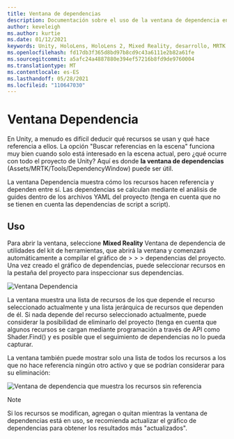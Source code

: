 ```yaml
---
title: Ventana de dependencias
description: Documentación sobre el uso de la ventana de dependencia en MRTK
author: keveleigh
ms.author: kurtie
ms.date: 01/12/2021
keywords: Unity, HoloLens, HoloLens 2, Mixed Reality, desarrollo, MRTK
ms.openlocfilehash: fd17db3f365d8bd97b8cd9c43a6111e2b82a61fe
ms.sourcegitcommit: a5afc24a4887880e394ef57216b8fd9de9760004
ms.translationtype: MT
ms.contentlocale: es-ES
ms.lasthandoff: 05/28/2021
ms.locfileid: "110647030"
---
```

# <a name="dependency-window"></a>Ventana Dependencia

En Unity, a menudo es difícil deducir qué recursos se usan y qué hace referencia a ellos. La opción "Buscar referencias en la escena" funciona muy bien cuando solo está interesado en la escena actual, pero ¿qué ocurre con todo el proyecto de Unity? Aquí es donde **la ventana de dependencias** (Assets/MRTK/Tools/DependencyWindow) puede ser útil.

La ventana Dependencia muestra cómo los recursos hacen referencia y dependen entre sí. Las dependencias se calculan mediante el análisis de guides dentro de los archivos YAML del proyecto (tenga en cuenta que no se tienen en cuenta las dependencias de script a script).

## <a name="usage"></a>Uso

Para abrir la ventana, seleccione **Mixed Reality** Ventana de dependencia de utilidades del kit de herramientas, que abrirá la ventana y comenzará automáticamente a compilar el gráfico de  >    >    >   dependencias del proyecto. Una vez creado el gráfico de dependencias, puede seleccionar recursos en la pestaña del proyecto para inspeccionar sus dependencias.

![Ventana Dependencia](../images/dependency-window/MRTK_Dependency_Window.png)

La ventana muestra una lista de recursos de los que depende el recurso seleccionado actualmente y una lista jerárquica de recursos que dependen de él. Si nada depende del recurso seleccionado actualmente, puede considerar la posibilidad de eliminarlo del proyecto (tenga en cuenta que algunos recursos se cargan mediante programación a través de API como Shader.Find() y es posible que el seguimiento de dependencias no lo pueda capturar.

La ventana también puede mostrar solo una lista de todos los recursos a los que no hace referencia ningún otro activo y que se podrían considerar para su eliminación:

![Ventana de dependencia que muestra los recursos sin referencia](../images/dependency-window/MRTK_Dependency_Window_Unreferenced.png)

> [!NOTE]
> Si los recursos se modifican, agregan o quitan mientras la ventana de dependencias está en uso, se recomienda actualizar el gráfico de dependencias para obtener los resultados más "actualizados".
